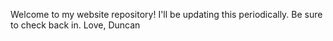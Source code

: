 Welcome to my website repository!  I'll be updating this periodically.  Be sure to check back in.  Love, Duncan
